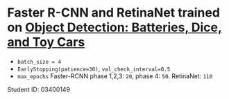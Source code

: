 # Faster R-CNN and RetinaNet trained on [Object Detection: Batteries, Dice, and Toy Cars](https://www.kaggle.com/datasets/markcsizmadia/object-detection-batteries-dices-and-toy-cars)

* `batch_size = 4`
* `EarlyStopping(patience=30)`, `val_check_interval=0.5`
* `max_epochs` Faster-RCNN phase 1,2,3: `20`, phase 4: `50`. RetinaNet: `110`

Student ID: 03400149
